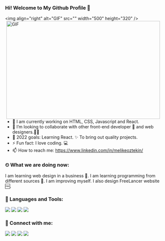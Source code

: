 ### Hi! Welcome to My Github Profile 👋

<img align="right" alt="GIF" src="<img align="right" alt="GIF" src="https://www.google.com/url?sa=i&url=https%3A%2F%2Fgiphy.com%2Fexplore%2Fweb-develop&psig=AOvVaw2auxWcJWyeZL2XDr4-pvg9&ust=1650930337196000&source=images&cd=vfe&ved=0CAwQjRxqFwoTCJDgqvbwrfcCFQAAAAAdAAAAABAK" width="500" height="320" />" width="500" height="320" />

- 🔭 I am currently working on HTML, CSS, Javascript and React.
- 👯 I’m looking to collaborate with other front-end developer 🎨 and web designers.👩‍💻
- 💪 2022 goals: Learning React. ✨ To bring out quality projects.
- ⚡ Fun fact: I love coding. 💻
- 📫 How to reach me: https://www.linkedin.com/in/melikeoztekin/

### ⏲ What we are doing now:
I am learning web design in a business 🚀.
I am learning programming from different sources 📃.
I am improving myself.
I also design FreeLancer website 🆓.
### 🔧 Languages and Tools:
<img src="https://img.shields.io/badge/HTML5-E34F26?style=for-the-badge&logo=html5&logoColor=white" />  <img src="https://img.shields.io/badge/CSS3-1572B6?style=for-the-badge&logo=css3&logoColor=white" />  <img src="https://img.shields.io/badge/JavaScript-323330?style=for-the-badge&logo=javascript&logoColor=F7DF1E" /> <img src="https://img.shields.io/badge/React-000000?style=for-the-badge&logo=react&logoColor=61DBFB"/>
### 📩 Connect with me:
<a href="mailto:melikeoztekin06@gmail.com"><img src="https://img.shields.io/badge/Gmail-000?style=for-the-badge&logo=gmail&logoColor=white" /></a>
<a href="https://www.linkedin.com/in/melikeoztekin/"><img src="https://img.shields.io/badge/LinkedIn-000?style=for-the-badge&logo=linkedin&logoColor=white" /></a>
<a href="https://t.me/mlkztkn"><img src="https://img.shields.io/badge/Telegram-000?style=for-the-badge&logo=telegram&logoColor=white" /></a>
<a href="https://www.hackerrank.com/melikeoztekin"><img src="https://img.shields.io/badge/-Hackerrank-000?style=for-the-badge&logo=HackerRank&logoColor=white" /></a>

